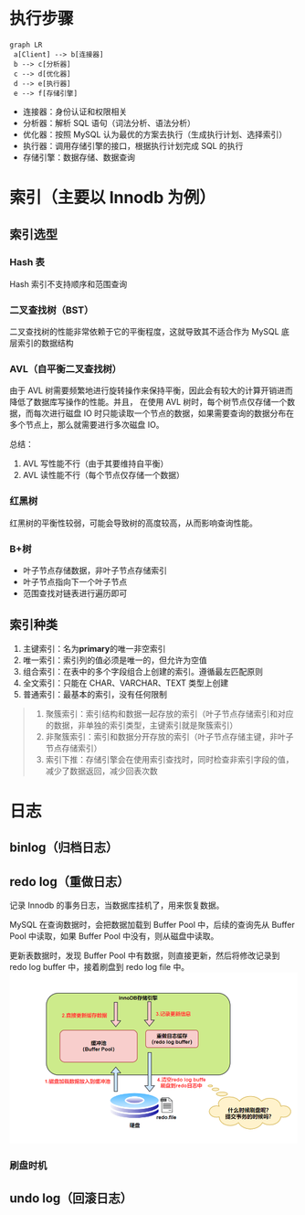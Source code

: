 # 执行步骤

```mermaid
graph LR
 a[Client] --> b[连接器]
 b --> c[分析器]
 c --> d[优化器]
 d --> e[执行器]
 e --> f[存储引擎]
```

- 连接器：身份认证和权限相关
- 分析器：解析 SQL 语句（词法分析、语法分析）
- 优化器：按照 MySQL 认为最优的方案去执行（生成执行计划、选择索引）
- 执行器：调用存储引擎的接口，根据执行计划完成 SQL 的执行
- 存储引擎：数据存储、数据查询

# 索引（主要以 Innodb 为例）

## 索引选型

### Hash 表

Hash 索引不支持顺序和范围查询

### 二叉查找树（BST）

二叉查找树的性能非常依赖于它的平衡程度，这就导致其不适合作为 MySQL 底层索引的数据结构

### AVL（自平衡二叉查找树）

由于 AVL 树需要频繁地进行旋转操作来保持平衡，因此会有较大的计算开销进而降低了数据库写操作的性能。并且， 在使用 AVL 树时，每个树节点仅存储一个数据，而每次进行磁盘 IO 时只能读取一个节点的数据，如果需要查询的数据分布在多个节点上，那么就需要进行多次磁盘 IO。

总结：

1. AVL 写性能不行（由于其要维持自平衡）
2. AVL 读性能不行（每个节点仅存储一个数据）

### 红黑树

红黑树的平衡性较弱，可能会导致树的高度较高，从而影响查询性能。

### B+树

- 叶子节点存储数据，非叶子节点存储索引
- 叶子节点指向下一个叶子节点
- 范围查找对链表进行遍历即可

## 索引种类

1. 主键索引：名为**primary**的唯一非空索引
2. 唯一索引：索引列的值必须是唯一的，但允许为空值
3. 组合索引：在表中的多个字段组合上创建的索引。遵循最左匹配原则
4. 全文索引：只能在 CHAR、VARCHAR、TEXT 类型上创建
5. 普通索引：最基本的索引，没有任何限制

> 1. 聚簇索引：索引结构和数据一起存放的索引（叶子节点存储索引和对应的数据，非单独的索引类型，主键索引就是聚簇索引）
> 2. 非聚簇索引：索引和数据分开存放的索引（叶子节点存储主键，非叶子节点存储索引）
> 3. 索引下推：存储引擎会在使用索引查找时，同时检查非索引字段的值，减少了数据返回，减少回表次数

# 日志

## binlog（归档日志）

## redo log（重做日志）

记录 Innodb 的事务日志，当数据库挂机了，用来恢复数据。

MySQL 在查询数据时，会把数据加载到 Buffer Pool 中，后续的查询先从 Buffer Pool 中读取，如果 Buffer Pool 中没有，则从磁盘中读取。

更新表数据时，发现 Buffer Pool 中有数据，则直接更新，然后将修改记录到 redo log buffer 中，接着刷盘到 redo log file 中。
![Alt text](imgs/redo_log.png)

### 刷盘时机

## undo log（回滚日志）
